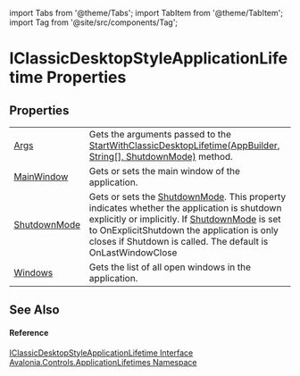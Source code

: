 import Tabs from '@theme/Tabs'; 
import TabItem from '@theme/TabItem'; 
import Tag from '@site/src/components/Tag'; 

# IClassicDesktopStyleApplicationLifetime Properties




## Properties
<table>
<tr>
<td><a href="P_Avalonia_Controls_ApplicationLifetimes_IClassicDesktopStyleApplicationLifetime_Args">Args</a></td>
<td>Gets the arguments passed to the <a href="M_Avalonia_ClassicDesktopStyleApplicationLifetimeExtensions_StartWithClassicDesktopLifetime">StartWithClassicDesktopLifetime(AppBuilder, String[], ShutdownMode)</a> method.</td>
</tr>
<tr>
<td><a href="P_Avalonia_Controls_ApplicationLifetimes_IClassicDesktopStyleApplicationLifetime_MainWindow">MainWindow</a></td>
<td>Gets or sets the main window of the application.</td>
</tr>
<tr>
<td><a href="P_Avalonia_Controls_ApplicationLifetimes_IClassicDesktopStyleApplicationLifetime_ShutdownMode">ShutdownMode</a></td>
<td>Gets or sets the <a href="P_Avalonia_Controls_ApplicationLifetimes_IClassicDesktopStyleApplicationLifetime_ShutdownMode">ShutdownMode</a>. This property indicates whether the application is shutdown explicitly or implicitly. If <a href="P_Avalonia_Controls_ApplicationLifetimes_IClassicDesktopStyleApplicationLifetime_ShutdownMode">ShutdownMode</a> is set to OnExplicitShutdown the application is only closes if Shutdown is called. The default is OnLastWindowClose</td>
</tr>
<tr>
<td><a href="P_Avalonia_Controls_ApplicationLifetimes_IClassicDesktopStyleApplicationLifetime_Windows">Windows</a></td>
<td>Gets the list of all open windows in the application.</td>
</tr>
</table>

## See Also


#### Reference
<a href="T_Avalonia_Controls_ApplicationLifetimes_IClassicDesktopStyleApplicationLifetime">IClassicDesktopStyleApplicationLifetime Interface</a>  
<a href="N_Avalonia_Controls_ApplicationLifetimes">Avalonia.Controls.ApplicationLifetimes Namespace</a>  
